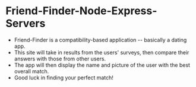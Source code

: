 # Friend-Finder-Node-Express-Servers
* Friend-Finder is a  compatibility-based application -- basically a dating app. 
* This site will take in results from the users' surveys, then compare their answers with those from other users. 
* The app will then display the name and picture of the user with the best overall match. 
* Good luck in finding your perfect match!
